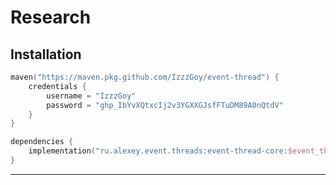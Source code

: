 # Research



## Installation



```kotlin
maven("https://maven.pkg.github.com/IzzzGoy/event-thread") {
    credentials {
        username = "IzzzGoy"
        password = "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"
    }
}
```

```kotlin
dependencies {
    implementation("ru.alexey.event.threads:event-thread-core:$event_thread_version")
}
```

***